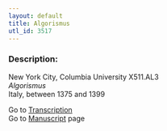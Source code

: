 ```yaml
---
layout: default
title: Algorismus
utl_id: 3517
---
```


###  Description:

New York City, Columbia University X511.AL3<br>
_Algorismus_<br>
Italy, between 1375 and 1399

Go to [Transcription](https://centerfordigitalhumanities.github.io/Newberry-Italian-paleography/transcription/307)<br>
Go to [Manuscript](https://centerfordigitalhumanities.github.io/Newberry-Italian-paleography/www/record.html?id=307) page <br>
